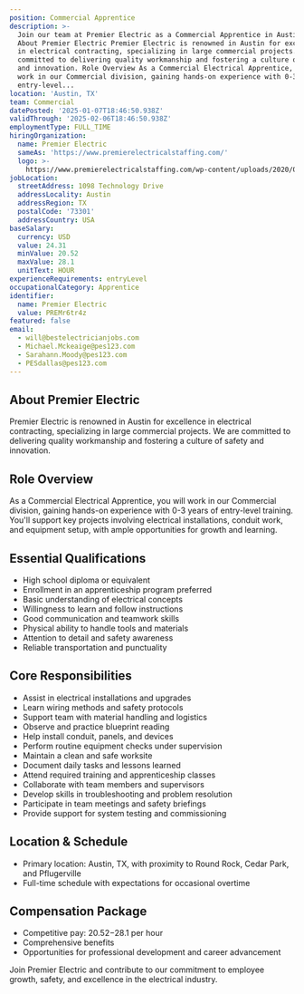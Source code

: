 ```yaml
---
position: Commercial Apprentice
description: >-
  Join our team at Premier Electric as a Commercial Apprentice in Austin, TX.
  About Premier Electric Premier Electric is renowned in Austin for excellence
  in electrical contracting, specializing in large commercial projects. We are
  committed to delivering quality workmanship and fostering a culture of safety
  and innovation. Role Overview As a Commercial Electrical Apprentice, you will
  work in our Commercial division, gaining hands-on experience with 0-3 years of
  entry-level...
location: 'Austin, TX'
team: Commercial
datePosted: '2025-01-07T18:46:50.938Z'
validThrough: '2025-02-06T18:46:50.938Z'
employmentType: FULL_TIME
hiringOrganization:
  name: Premier Electric
  sameAs: 'https://www.premierelectricalstaffing.com/'
  logo: >-
    https://www.premierelectricalstaffing.com/wp-content/uploads/2020/05/Premier-Electrical-Staffing-logo.png
jobLocation:
  streetAddress: 1098 Technology Drive
  addressLocality: Austin
  addressRegion: TX
  postalCode: '73301'
  addressCountry: USA
baseSalary:
  currency: USD
  value: 24.31
  minValue: 20.52
  maxValue: 28.1
  unitText: HOUR
experienceRequirements: entryLevel
occupationalCategory: Apprentice
identifier:
  name: Premier Electric
  value: PREMr6tr4z
featured: false
email:
  - will@bestelectricianjobs.com
  - Michael.Mckeaige@pes123.com
  - Sarahann.Moody@pes123.com
  - PESdallas@pes123.com
---
```




## About Premier Electric
Premier Electric is renowned in Austin for excellence in electrical contracting, specializing in large commercial projects. We are committed to delivering quality workmanship and fostering a culture of safety and innovation.

## Role Overview
As a Commercial Electrical Apprentice, you will work in our Commercial division, gaining hands-on experience with 0-3 years of entry-level training. You'll support key projects involving electrical installations, conduit work, and equipment setup, with ample opportunities for growth and learning.

## Essential Qualifications
- High school diploma or equivalent
- Enrollment in an apprenticeship program preferred
- Basic understanding of electrical concepts
- Willingness to learn and follow instructions
- Good communication and teamwork skills
- Physical ability to handle tools and materials
- Attention to detail and safety awareness
- Reliable transportation and punctuality

## Core Responsibilities
- Assist in electrical installations and upgrades
- Learn wiring methods and safety protocols
- Support team with material handling and logistics
- Observe and practice blueprint reading
- Help install conduit, panels, and devices
- Perform routine equipment checks under supervision
- Maintain a clean and safe worksite
- Document daily tasks and lessons learned
- Attend required training and apprenticeship classes
- Collaborate with team members and supervisors
- Develop skills in troubleshooting and problem resolution
- Participate in team meetings and safety briefings
- Provide support for system testing and commissioning

## Location & Schedule
- Primary location: Austin, TX, with proximity to Round Rock, Cedar Park, and Pflugerville
- Full-time schedule with expectations for occasional overtime

## Compensation Package
- Competitive pay: $20.52-$28.1 per hour
- Comprehensive benefits
- Opportunities for professional development and career advancement

Join Premier Electric and contribute to our commitment to employee growth, safety, and excellence in the electrical industry.